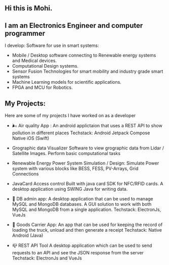  Hi this is Mohi.
--------------
## I am an Electronics Engineer and computer programmer 

I develop:
Software for use in smart systems:
- Mobile / Desktop software connecting to Renewable energy systems and Medical devices.
- Computational Design systems.
- Sensor Fusion Technologies for smart mobility and industry grade smart systems
- Machine Learning models for scientific applications.
- FPGA and MCU for Robotics.

 ## My Projects: 
 Here are some of my projects I have worked on as a developer  
 
 - 🌬 Air quality App  :
 An android applictaion that uses a REST API to show pollution in different places
 Techstack: Android Jetpack Compose 
            Native iOS (Swift)

- Grographic data Visualizer
  Software to view grographic data from Lidar / Satellite Images. Perform basic computational tasks

- Renewable Energy Power System Simulation / Design:
  Simulate Power system with various blocks like BESS, FESS, PV-Arrays, Grid Connections

- JavaCard Access control
  Built with java card SDK for NFC/RFID cards. A desktop application using SWING Java for writing data.

- 👤 DB admin app:
  A desktop application that can be used to manage MySQL and MongoDB databases. A GUI solution to work with both MySQL and MongoDB from a single      application.
  Techstack: ElectronJs, VueJs
  
- 🚛 Goods Carrier App:
  An app that can be used for keeping the record of loading the truck, unload and then generate a receipt 
  Techstack: Native Android (Java)
  
- 📪 REST API Tool 
  A desktop application which can be used to send requests to an API and see the JSON response from the server
  Techstack: ElectronJs and VueJs








<!---
mohi0/mohi0 is a ✨ special ✨ repository because its `README.md` (this file) appears on your GitHub profile.
You can click the Preview link to take a look at your changes.
--->
